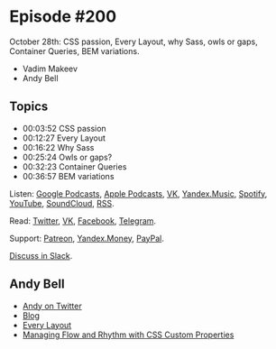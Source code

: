 # Episode #200

October 28th: CSS passion, Every Layout, why Sass, owls or gaps, Container Queries, BEM variations.

- Vadim Makeev
- Andy Bell

## Topics

- 00:03:52 CSS passion
- 00:12:27 Every Layout
- 00:16:22 Why Sass
- 00:25:24 Owls or gaps?
- 00:32:23 Container Queries
- 00:36:57 BEM variations

Listen: [Google Podcasts](https://podcasts.google.com/?feed=aHR0cHM6Ly93ZWItc3RhbmRhcmRzLnJ1L3BvZGNhc3QvZmVlZC8), [Apple Podcasts](https://itunes.apple.com/podcast/id1080500016), [VK](https://vk.com/podcasts-32017543), [Yandex.Music](https://music.yandex.ru/album/6245956), [Spotify](https://open.spotify.com/show/3rzAcADjpBpXt73L0epTjV), [YouTube](https://www.youtube.com/playlist?list=PLMBnwIwFEFHcwuevhsNXkFTcadeX5R1Go), [SoundCloud](https://soundcloud.com/web-standards), [RSS](https://web-standards.ru/podcast/feed/).

Read: [Twitter](https://twitter.com/webstandards_ru), [VK](https://vk.com/webstandards_ru), [Facebook](https://www.facebook.com/webstandardsru), [Telegram](https://t.me/webstandards_ru).

Support: [Patreon](https://www.patreon.com/webstandards_ru), [Yandex.Money](https://money.yandex.ru/to/41001119329753), [PayPal](https://www.paypal.me/pepelsbey).

[Discuss in Slack](http://slack.web-standards.ru/).

## Andy Bell

- [Andy on Twitter](https://twitter.com/hankchizljaw)
- [Blog](https://hankchizljaw.com/)
- [Every Layout](https://every-layout.dev/)
- [Managing Flow and Rhythm with CSS Custom Properties](https://24ways.org/2018/managing-flow-and-rhythm-with-css-custom-properties/)

